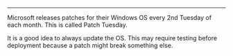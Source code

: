 
---

Microsoft releases patches for their Windows OS every 2nd Tuesday of each month. This is called Patch Tuesday.

It is a good idea to always update the OS. This may require testing before deployment because a patch might break something else. 